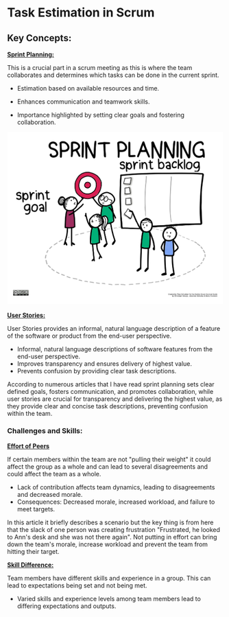 # Task Estimation in Scrum

## Key Concepts:
**<u>Sprint Planning:</u>**

This is a crucial part in a scrum meeting as this is where the team collaborates and determines which tasks can be done in the current sprint.

- Estimation based on available resources and time.

- Enhances communication and teamwork skills.

- Importance highlighted by setting clear goals and fostering collaboration.

![SprintPlanning](Sprint_Planning_0.png)

**<u>User Stories:</u>**

User Stories provides an informal, natural language description of a feature of the software or product from the end-user perspective.

- Informal, natural language descriptions of software features from the end-user perspective.
- Improves transparency and ensures delivery of highest value.
- Prevents confusion by providing clear task descriptions.

According to numerous articles that I have read sprint planning sets clear defined goals, fosters communication, and promotes collaboration, while user stories are crucial for transparency and delivering the highest value, as they provide clear and concise task descriptions, preventing confusion within the team.

### Challenges and Skills:

**<u>Effort of Peers</u>**

If certain members within the team are not "pulling their weight" it could affect the group as a whole and can lead to several disagreements and could affect the team as a whole.

- Lack of contribution affects team dynamics, leading to disagreements and decreased morale.
- Consequences: Decreased morale, increased workload, and failure to meet targets.

In this article it briefly describes a scenario but the key thing is from here that the slack of one person was creating frustration "Frustrated, he looked to Ann's desk and she was not there again". Not putting in effort can bring down the team's morale, increase workload and prevent the team from hitting their target.

**<u>Skill Difference:</u>**

Team members have different skills and experience in a group. This can lead to expectations being set and not being met.

- Varied skills and experience levels among team members lead to differing expectations and outputs.